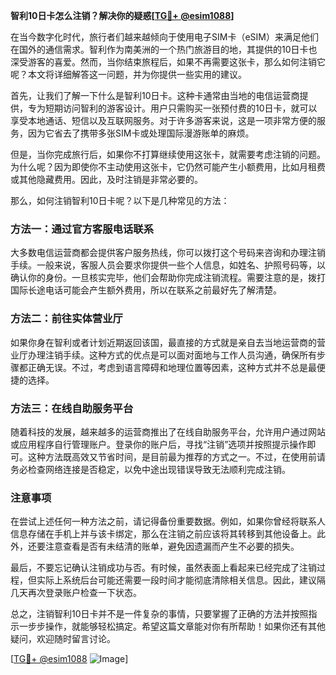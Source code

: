 **智利10日卡怎么注销？解决你的疑惑[[TG💪+ @esim1088](https://t.me/s/esim1088)]**

在当今数字化时代，旅行者们越来越倾向于使用电子SIM卡（eSIM）来满足他们在国外的通信需求。智利作为南美洲的一个热门旅游目的地，其提供的10日卡也深受游客的喜爱。然而，当你结束旅程后，如果不再需要这张卡，那么如何注销它呢？本文将详细解答这一问题，并为你提供一些实用的建议。

首先，让我们了解一下什么是智利10日卡。这种卡通常由当地的电信运营商提供，专为短期访问智利的游客设计。用户只需购买一张预付费的10日卡，就可以享受本地通话、短信以及互联网服务。对于许多游客来说，这是一项非常方便的服务，因为它省去了携带多张SIM卡或处理国际漫游账单的麻烦。

但是，当你完成旅行后，如果你不打算继续使用这张卡，就需要考虑注销的问题。为什么呢？因为即使你不主动使用这张卡，它仍然可能产生小额费用，比如月租费或其他隐藏费用。因此，及时注销是非常必要的。

那么，如何注销智利10日卡呢？以下是几种常见的方法：

### 方法一：通过官方客服电话联系

大多数电信运营商都会提供客户服务热线，你可以拨打这个号码来咨询和办理注销手续。一般来说，客服人员会要求你提供一些个人信息，如姓名、护照号码等，以确认你的身份。一旦核实完毕，他们会帮助你完成注销流程。需要注意的是，拨打国际长途电话可能会产生额外费用，所以在联系之前最好先了解清楚。

### 方法二：前往实体营业厅

如果你身在智利或者计划近期返回该国，最直接的方式就是亲自去当地运营商的营业厅办理注销手续。这种方式的优点是可以面对面地与工作人员沟通，确保所有步骤都正确无误。不过，考虑到语言障碍和地理位置等因素，这种方式并不总是最便捷的选择。

### 方法三：在线自助服务平台

随着科技的发展，越来越多的运营商推出了在线自助服务平台，允许用户通过网站或应用程序自行管理账户。登录你的账户后，寻找“注销”选项并按照提示操作即可。这种方法既高效又节省时间，是目前最为推荐的方式之一。不过，在使用前请务必检查网络连接是否稳定，以免中途出现错误导致无法顺利完成注销。

### 注意事项

在尝试上述任何一种方法之前，请记得备份重要数据。例如，如果你曾经将联系人信息存储在手机上并与该卡绑定，那么在注销之前应该将其转移到其他设备上。此外，还要注意查看是否有未结清的账单，避免因遗漏而产生不必要的损失。

最后，不要忘记确认注销成功与否。有时候，虽然表面上看起来已经完成了注销过程，但实际上系统后台可能还需要一段时间才能彻底清除相关信息。因此，建议隔几天再次登录账户检查一下状态。

总之，注销智利10日卡并不是一件复杂的事情，只要掌握了正确的方法并按照指示一步步操作，就能够轻松搞定。希望这篇文章能对你有所帮助！如果你还有其他疑问，欢迎随时留言讨论。

[[TG💪+ @esim1088](https://t.me/s/esim1088) ![Image](https://i.postimg.cc/4NQfJmqS/Snipaste-2025-05-13-00-14-12.png)]